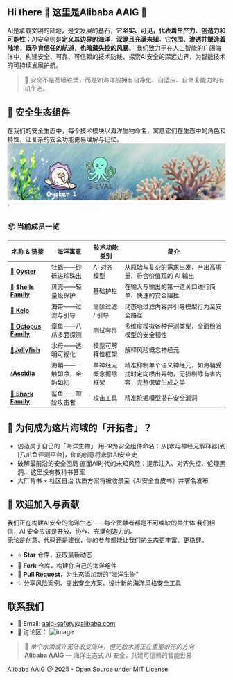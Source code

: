## Hi there 👋 这里是Alibaba AAIG  🌊

AI是承载文明的陆地，是文发展的基石，它**坚实、可见，代表着生产力、创造力和可能性**；AI安全则是**定义其边界的海洋，深邃且充满未知**。它**包围、渗透并塑造着陆地，既孕育信任的航道，也暗藏失控的风暴**。 
我们致力于在人工智能的广阔海洋中，构建安全、可靠、可信赖的技术防线，探索AI安全的深远边界，为智能技术的可持续发展护航。
 > 🌊 安全不是高墙铁壁，而是如海洋般拥有自净化、自适应、自修复能力的有机生态。

## 🐠 安全生态组件
在我们的安全生态中，每个技术模块以海洋生物命名，寓意它们在生态中的角色和特性，让复杂的安全功能更易理解与记忆。
![Ocean AI Ecosystem](assets/profile_0.png)`

### 📦 当前成员一览

| 名称 & 链接 | 海洋寓意 | 技术功能类别 | 简介 |
|-------------|----------|--------------|------|
| [**🦪 Oyster**](https://github.com/Alibaba-AAIG/Oyster) | 牡蛎——砂砾进珍珠出 | AI 对齐模型 | 从原始与复杂的需求出发，产出高质量、符合价值观的 AI 输出 |
| [**🐚 Shells Family**](https://github.com/Alibaba-AAIG/Shells-Family) | 贝壳——轻量级保护 | 基础护栏 | 在输入与输出的第一道关口进行简单、快速的安全阻拦 |
| [**🌿 Kelp**](https://github.com/Alibaba-AAIG/Kelp) | 海带——过滤与引导 | 高阶过滤 / 引导 | 动态地过滤内容并引导模型行为至安全路径 |
| [**🐙 Octopus Family**](https://github.com/Alibaba-AAIG/Octopus-Family) | 章鱼——八爪多面探测 | 测试套件 | 多维度模拟各种评测类型，全面检验模型的安全韧性 |
| [**🪼Jellyfish**](https://github.com/Alibaba-AAIG/Safe-SAIL) | 水母——透明可视化 | 模型可解释性框架 | 解释风险概念神经元 |
| [**💧Ascidia**](https://github.com/Alibaba-AAIG/SNCE)	| 海鞘——一触即净，余韵如初	|  单神经元概念擦除框架 |  精准抑制单个语义神经元，如海鞘受扰时定向喷出异物，无损剔除有害内容，完整保留生成之美 |
| [**🦈 Shark Family**](https://github.com/Alibaba-AAIG/Shark-Family) | 鲨鱼——顶阶攻击者 | 攻击工具 | 精准挖掘模型潜在安全漏洞 |


## 🐋 为何成为这片海域的「开拓者」？
- 创造属于自己的「海洋生物」
用PR为安全组件命名：从[水母神经元解释器]到[八爪鱼评测平台]，你的创意将永驻AI安全史
- 破解最前沿的安全困局
直面AI时代的未知风险：提示注入、对齐失控、伦理黑洞... 这里没有教科书答案
- 大厂背书 × 社区自治
优质方案将被收录至《AI安全白皮书》并署名发布

## 🤝 欢迎加入与贡献
我们正在构建AI安全的海洋生态——每个贡献者都是不可或缺的共生体
我们相信，AI 安全应该是开放、协作、充满创造力的。  
无论是创意、代码还是建议，你的参与都能让我们的生态更丰富、更稳健。
- ⭐ **Star** 仓库，获取最新动态  
- 🍴 **Fork** 仓库，构建你自己的海洋组件  
- 🔄 **Pull Request**，为生态添加新的“海洋生物”  
- 💡 分享风险案例、提出安全方案、设计新的海洋风格安全工具


## 联系我们

- 📧 Email: aaig-safety@alibaba.com
- 💬 讨论区：
  <img width="90" height="85" alt="image" src="https://github.com/user-attachments/assets/c46b2b1c-f488-417f-9cdc-c9862f429520" />


> 🌊 *单个水滴或许无法改变海洋，但无数水滴正在重塑浪花的方向*  
> **Alibaba AAIG** — 海洋生态式 AI 安全，共建可信赖的智能世界

Alibaba AAIG @ 2025 - Open Source under MIT License  
<!--

**Here are some ideas to get you started:**

🙋‍♀️ A short introduction - what is your organization all about?
🌈 Contribution guidelines - how can the community get involved?
👩‍💻 Useful resources - where can the community find your docs? Is there anything else the community should know?
🍿 Fun facts - what does your team eat for breakfast?
🧙 Remember, you can do mighty things with the power of [Markdown](https://docs.github.com/github/writing-on-github/getting-started-with-writing-and-formatting-on-github/basic-writing-and-formatting-syntax)
-->
